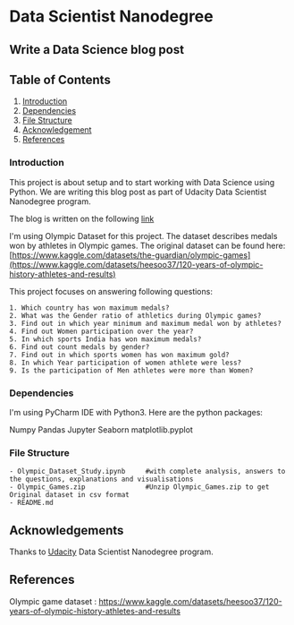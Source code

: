# **Data Scientist Nanodegree**
## Write a Data Science blog post

## Table of Contents
1. [Introduction](#Introduction)
2. [Dependencies](#Dependencies)
3. [File Structure](#FileStructure)
4. [Acknowledgement](#Acknowledgement)
5. [References](#References)


<a name="Introduction"></a>
### Introduction
This project is about setup and to start working with Data Science using Python.
We are writing this blog post as part of Udacity Data Scientist Nanodegree program.

The blog is written on the following [link](https://medium.com/@saurav29singh/explore-the-world-of-data-science-using-python-dce102bd036f)


I'm using Olympic Dataset for this project. The dataset describes medals won by athletes in Olympic games.  The original dataset can be found here: [https://www.kaggle.com/datasets/the-guardian/olympic-games](https://www.kaggle.com/datasets/heesoo37/120-years-of-olympic-history-athletes-and-results)

This project focuses on answering following questions:
```
1. Which country has won maximum medals?
2. What was the Gender ratio of athletics during Olympic games?
3. Find out in which year minimum and maximum medal won by athletes?
4. Find out Women participation over the year?
5. In which sports India has won maximum medals?
6. Find out count medals by gender?
7. Find out in which sports women has won maximum gold?
8. In which Year participation of women athlete were less?
9. Is the participation of Men athletes were more than Women?
```

<a name="Dependencies"></a>
### Dependencies

I'm using PyCharm IDE with Python3. Here are the python packages:

Numpy
Pandas
Jupyter
Seaborn
matplotlib.pyplot

<a name="FileStructure"></a>
### File Structure
```
- Olympic_Dataset_Study.ipynb     #with complete analysis, answers to the questions, explanations and visualisations
- Olympic_Games.zip               #Unzip Olympic_Games.zip to get Original dataset in csv format
- README.md
```


<a name="Acknowledgement"></a>
## Acknowledgements
Thanks to [Udacity](https://www.udacity.com/) Data Scientist Nanodegree program.

<a name="References"></a>
## References

Olympic game dataset : https://www.kaggle.com/datasets/heesoo37/120-years-of-olympic-history-athletes-and-results


